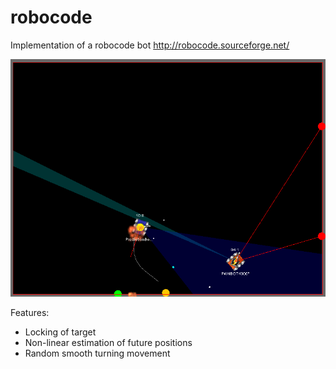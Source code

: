 # robocode
Implementation of a robocode bot http://robocode.sourceforge.net/

![screenshot](https://github.com/holgerl/robocode/raw/master/src/no/holger/screenshot-pwnbot4000.png)

Features:
- Locking of target
- Non-linear estimation of future positions
- Random smooth turning movement

